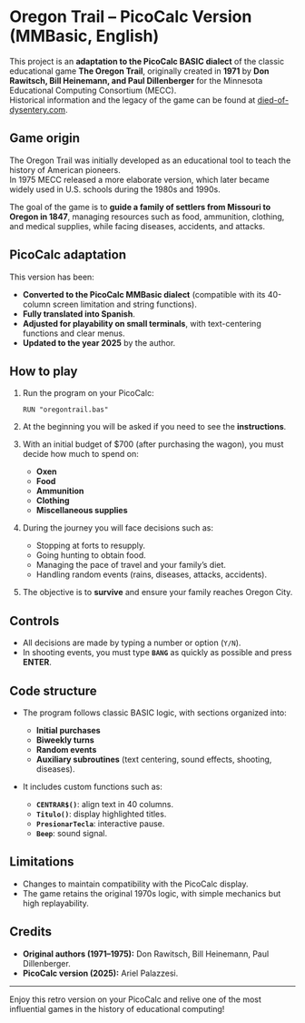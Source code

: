 # Oregon Trail – PicoCalc Version (MMBasic, English)

This project is an **adaptation to the PicoCalc BASIC dialect** of the classic educational game **The Oregon Trail**, originally created in **1971** by **Don Rawitsch, Bill Heinemann, and Paul Dillenberger** for the Minnesota Educational Computing Consortium (MECC).  
Historical information and the legacy of the game can be found at [died-of-dysentery.com](https://www.died-of-dysentery.com/index.html).

## Game origin
The Oregon Trail was initially developed as an educational tool to teach the history of American pioneers.  
In 1975 MECC released a more elaborate version, which later became widely used in U.S. schools during the 1980s and 1990s.

The goal of the game is to **guide a family of settlers from Missouri to Oregon in 1847**, managing resources such as food, ammunition, clothing, and medical supplies, while facing diseases, accidents, and attacks.

## PicoCalc adaptation
This version has been:
- **Converted to the PicoCalc MMBasic dialect** (compatible with its 40-column screen limitation and string functions).  
- **Fully translated into Spanish**.  
- **Adjusted for playability on small terminals**, with text-centering functions and clear menus.  
- **Updated to the year 2025** by the author.  

## How to play
1. Run the program on your PicoCalc:
   ```basic
   RUN "oregontrail.bas"
   ```

2. At the beginning you will be asked if you need to see the **instructions**.
   
3. With an initial budget of \$700 (after purchasing the wagon), you must decide how much to spend on:

   * **Oxen**
   * **Food**
   * **Ammunition**
   * **Clothing**
   * **Miscellaneous supplies**
  
4. During the journey you will face decisions such as:

   * Stopping at forts to resupply.
   * Going hunting to obtain food.
   * Managing the pace of travel and your family’s diet.
   * Handling random events (rains, diseases, attacks, accidents).
  
5. The objective is to **survive** and ensure your family reaches Oregon City.

## Controls

* All decisions are made by typing a number or option (`Y/N`).
* In shooting events, you must type **`BANG`** as quickly as possible and press **ENTER**.

## Code structure

* The program follows classic BASIC logic, with sections organized into:

  * **Initial purchases**
  * **Biweekly turns**
  * **Random events**
  * **Auxiliary subroutines** (text centering, sound effects, shooting, diseases).

* It includes custom functions such as:

  * **`CENTRAR$()`**: align text in 40 columns.
  * **`Titulo()`**: display highlighted titles.
  * **`PresionarTecla`**: interactive pause.
  * **`Beep`**: sound signal.

## Limitations

* Changes to maintain compatibility with the PicoCalc display.
* The game retains the original 1970s logic, with simple mechanics but high replayability.

## Credits

* **Original authors (1971–1975):** Don Rawitsch, Bill Heinemann, Paul Dillenberger.
* **PicoCalc version (2025):** Ariel Palazzesi.

---

Enjoy this retro version on your PicoCalc and relive one of the most influential games in the history of educational computing!

